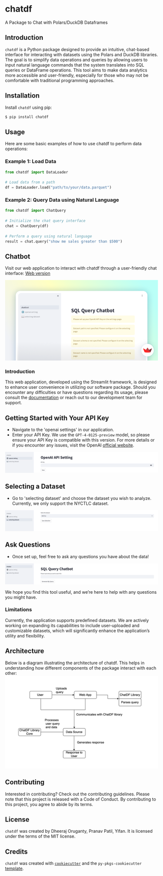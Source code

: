 # chatdf

A Package to Chat with Polars/DuckDB Dataframes

## Introduction

`chatdf` is a Python package designed to provide an intuitive, chat-based interface for interacting with datasets using the Polars and DuckDB libraries. The goal is to simplify data operations and queries by allowing users to input natural language commands that the system translates into SQL queries or DataFrame operations. This tool aims to make data analytics more accessible and user-friendly, especially for those who may not be comfortable with traditional programming approaches.

## Installation

Install `chatdf` using pip:

```bash
$ pip install chatdf
```

## Usage

Here are some basic examples of how to use chatdf to perform data operations:

### Example 1: Load Data
```python
from chatdf import DataLoader

# Load data from a path
df = DataLoader.load("path/to/your/data.parquet")
```

### Example 2: Query Data using Natural Language
```python
from chatdf import ChatQuery

# Initialize the chat query interface
chat = ChatQuery(df)

# Perform a query using natural language
result = chat.query("show me sales greater than $500")
```

## Chatbot
Visit our web application to interact with chatdf through a user-friendly chat interface: [Web version](https://chatbotpy-5rvjgceuhzisrfymppycmw.streamlit.app)

![App](web_info/picture/app.png)

### Introduction

This web application, developed using the Streamlit framework, is designed to enhance user convenience in utilizing our software package. Should you encounter any difficulties or have questions regarding its usage, please consult the [documentation](web_info/documentation.md) or reach out to our development team for support.

## Getting Started with Your API Key

- Navigate to the 'openai settings' in our application.
- Enter your API Key. We use the `GPT-4-0125-preview` model, so please ensure your API Key is compatible with this version. For more details or if you encounter any issues, visit the OpenAI [official website](https://platform.openai.com).
 
![](web_info/picture/api_key.png)

## Selecting a Dataset

- Go to 'selecting dataset' and choose the dataset you wish to analyze. Currently, we only support the NYCTLC dataset.

![](web_info/picture/dataset.png)

## Ask Questions

- Once set up, feel free to ask any questions you have about the data!

![](web_info/picture/chatbot.png)

We hope you find this tool useful, and we’re here to help with any questions you might have.

### Limitations

Currently, the application supports predefined datasets. We are actively working on expanding its capabilities to include user-uploaded and customizable datasets, which will significantly enhance the application’s utility and flexibility.

## Architecture

Below is a diagram illustrating the architecture of chatdf. This helps in understanding how different components of the package interact with each other:
![Flowchart](web_info/picture/Flowchart.png)

## Contributing

Interested in contributing? Check out the contributing guidelines. Please note that this project is released with a Code of Conduct. By contributing to this project, you agree to abide by its terms.

## License

`chatdf` was created by Dheeraj Oruganty, Pranav Patil, Yifan. It is licensed under the terms of the MIT license.

## Credits

`chatdf` was created with [`cookiecutter`](https://cookiecutter.readthedocs.io/en/latest/) and the `py-pkgs-cookiecutter` [template](https://github.com/py-pkgs/py-pkgs-cookiecutter).
